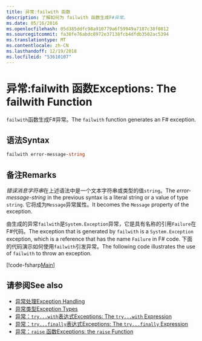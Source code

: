 ```yaml
---
title: 异常:failwith 函数
description: 了解如何为 failwith 函数生成F#异常。
ms.date: 05/16/2016
ms.openlocfilehash: 05d385ddfc98a910779a6f59949a7187c38f0812
ms.sourcegitcommit: fa38fe76abdc8972e37138fcb4dfdb3502ac5394
ms.translationtype: MT
ms.contentlocale: zh-CN
ms.lasthandoff: 12/19/2018
ms.locfileid: "53610107"
---
```

# <a name="exceptions-the-failwith-function"></a><span data-ttu-id="0e7c2-103">异常:failwith 函数</span><span class="sxs-lookup"><span data-stu-id="0e7c2-103">Exceptions: The failwith Function</span></span>

<span data-ttu-id="0e7c2-104">`failwith`函数生成F#异常。</span><span class="sxs-lookup"><span data-stu-id="0e7c2-104">The `failwith` function generates an F# exception.</span></span>

## <a name="syntax"></a><span data-ttu-id="0e7c2-105">语法</span><span class="sxs-lookup"><span data-stu-id="0e7c2-105">Syntax</span></span>

```fsharp
failwith error-message-string
```

## <a name="remarks"></a><span data-ttu-id="0e7c2-106">备注</span><span class="sxs-lookup"><span data-stu-id="0e7c2-106">Remarks</span></span>

<span data-ttu-id="0e7c2-107">*错误消息字符串*在上述语法中是一个文本字符串或类型的值`string`。</span><span class="sxs-lookup"><span data-stu-id="0e7c2-107">The *error-message-string* in the previous syntax is a literal string or a value of type `string`.</span></span> <span data-ttu-id="0e7c2-108">它将成为`Message`异常属性。</span><span class="sxs-lookup"><span data-stu-id="0e7c2-108">It becomes the `Message` property of the exception.</span></span>

<span data-ttu-id="0e7c2-109">由生成的异常`failwith`是`System.Exception`异常，它是具有名称的引用`Failure`在F#代码。</span><span class="sxs-lookup"><span data-stu-id="0e7c2-109">The exception that is generated by `failwith` is a `System.Exception` exception, which is a reference that has the name `Failure` in F# code.</span></span> <span data-ttu-id="0e7c2-110">下面的代码演示如何使用`failwith`引发异常。</span><span class="sxs-lookup"><span data-stu-id="0e7c2-110">The following code illustrates the use of `failwith` to throw an exception.</span></span>

[!code-fsharp[Main](../../../../samples/snippets/fsharp/lang-ref-2/snippet6001.fs)]

## <a name="see-also"></a><span data-ttu-id="0e7c2-111">请参阅</span><span class="sxs-lookup"><span data-stu-id="0e7c2-111">See also</span></span>

- [<span data-ttu-id="0e7c2-112">异常处理</span><span class="sxs-lookup"><span data-stu-id="0e7c2-112">Exception Handling</span></span>](index.md)
- [<span data-ttu-id="0e7c2-113">异常类型</span><span class="sxs-lookup"><span data-stu-id="0e7c2-113">Exception Types</span></span>](exception-types.md)
- [<span data-ttu-id="0e7c2-114">异常：`try...with`表达式</span><span class="sxs-lookup"><span data-stu-id="0e7c2-114">Exceptions: The `try...with` Expression</span></span>](the-try-with-expression.md)
- [<span data-ttu-id="0e7c2-115">异常：`try...finally`表达式</span><span class="sxs-lookup"><span data-stu-id="0e7c2-115">Exceptions: The `try...finally` Expression</span></span>](the-try-finally-expression.md)
- [<span data-ttu-id="0e7c2-116">异常：`raise` 函数</span><span class="sxs-lookup"><span data-stu-id="0e7c2-116">Exceptions: the `raise` Function</span></span>](the-raise-function.md)